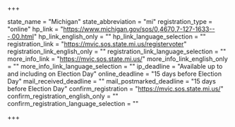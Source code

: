 +++

state_name = "Michigan"
state_abbreviation = "mi"
registration_type = "online"
hp_link = "https://www.michigan.gov/sos/0,4670,7-127-1633---,00.html"
hp_link_english_only = ""
hp_link_language_selection = ""
registration_link = "https://mvic.sos.state.mi.us/registervoter"
registration_link_english_only = ""
registration_link_language_selection = ""
more_info_link = "https://mvic.sos.state.mi.us/"
more_info_link_english_only = ""
more_info_link_language_selection = ""
ip_deadline = "Available up to and including on Election Day"
online_deadline = "15 days before Election Day"
mail_received_deadline = ""
mail_postmarked_deadline = "15 days before Election Day"
confirm_registration = "https://mvic.sos.state.mi.us/"
confirm_registration_english_only = ""
confirm_registration_language_selection = ""

+++